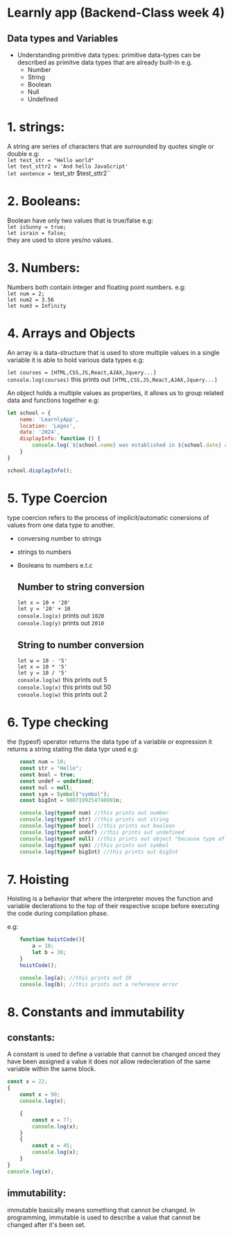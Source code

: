 # Learnly app (Backend-Class week 4)
## Data types and Variables

- Understanding primitive data types:
    primitive data-types can be described as primitve data types that are already built-in e.g.
    </br>
    - Number
    - String
    - Boolean
    - Null
    - Undefined


# 1. strings:
A string are series of characters that are surrounded by quotes single or double e.g:
</br>
`let test_str = "Hello world"`
</br>
`let test_sttr2 = 'And hello JavaScript'`
</br>
`let sentence = `test_str $test_sttr2``

# 2. Booleans: 
Boolean have only two values that is true/false e.g:
</br>
`let isSunny = true;`
</br>
`let israin = false;`
</br>
 they are used to store yes/no values.

# 3. Numbers:
Numbers both contain integer and floating point numbers. e.g:
</br>
`let num = 2;`
</br>
`let num2 = 3.56`
</br>
`let num3 = Infinity`

# 4. Arrays and Objects
An array is a data-structure that is used to store multiple values in a single variable it is able to hold various data types e.g:

`let courses = [HTML,CSS,JS,React,AJAX,Jquery...]`
</br>
`console.log(courses)` this prints out `[HTML,CSS,JS,React,AJAX,Jquery...]`

An object holds a multiple values as properties, it allows us to group related data and functions together e.g:
</br>

```javascript
let school = {
    name: 'LearnlyApp',
    location: 'Lagos',
    date: '2024',
    displayInfo: function () {
        console.log(`${school.name} was established in ${school.date} at ${school.location}`);
    }
}

school.displayInfo();
```

# 5. Type Coercion
type coercion refers to the process of implicit/automatic conersions of values from one data type to another.
- conversing number to strings
- strings to numbers
- Booleans to numbers e.t.c

    ## Number to string conversion
    `let x = 10 + '20'`
    </br>
    `let y = '20' + 10`
    </br>
    `console.log(x)` prints out `1020`
    </br>
    `console.log(y)` prints out `2010`


    ## String to number conversion
    `let w = 10 - '5'`
    </br>
    `let x = 10 * '5'`
    </br>
    `let y = 10 / '5'`
    </br>
    `console.log(w)` this prints out 5
    </br>
    `console.log(x)` this prints out 50
    </br>
    `console.log(w)` this prints out 2
    </br>

# 6. Type checking
the (typeof) operator returns the data type of a variable or expression it returns a string stating the data typr used 
e.g:
</br>
```javascript
    const num = 10;
    const str = "Hello";
    const bool = true;
    const undef = undefined;
    const nul = null;
    const sym = Symbol("symbol");
    const bigInt = 9007199254740991n;

    console.log(typeof num) //this prints out number
    console.log(typeof str) //this prints out string
    console.log(typeof bool) //this prints out boolean
    console.log(typeof undef) //this prints out undefined
    console.log(typeof null) //this prints out object "because type of null is an oddity"
    console.log(typeof sym) //this prints out symbol
    console.log(typeof bigInt) //this prints out bigInt 
```

# 7. Hoisting
Hoisting is a behavior that where the interpreter moves the function and variable declerations to the top of their respective scope before executing the code during compilation phase.

e.g:
</br>
```javascript
    function hoistCode(){
        a = 10;
        let b = 30;
    }
    hoistCode();

    console.log(a); //this prints out 10
    console.log(b); //this prints out a reference error 
```

# 8. Constants and immutability
## constants:
A constant is used to define a variable that cannot be changed onced they have been assigned a value it does not allow redecleration of the same variable within the same block.

```javascript
const x = 22;
{
    const x = 90;
    console.log(x);

    {
        const x = 77;
        console.log(x);
    }
    {
        const x = 45;
        console.log(x);
    }
}
console.log(x);
```
## immutability:
immutable basically means something that cannot be changed. In programming, immutable is used to describe a value that cannot be changed after it's been set.
